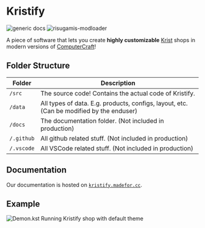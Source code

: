 # Kristify

![generic docs](https://cdn.jsdelivr.net/npm/@intergrav/devins-badges@3/assets/cozy/documentation/generic_vector.svg)
![risugamis-modloader](https://cdn.jsdelivr.net/npm/@intergrav/devins-badges@3/assets/cozy/unsupported/risugamis-modloader_vector.svg)

A piece of software that lets you create **highly customizable** [Krist](https://krist.dev/) shops in modern versions of [ComputerCraft](https://modrinth.com/mod/cc-tweaked)!

## Folder Structure

| Folder     | Description                                                                              |
| ---------- | ---------------------------------------------------------------------------------------- |
| `/src`     | The source code! Contains the actual code of Kristify.                                   |
| `/data`    | All types of data. E.g. products, configs, layout, etc. (Can be modified by the enduser) |
| `/docs`    | The documentation folder. (Not included in production)                                   |
| `/.github` | All github related stuff. (Not included in production)                                   |
| `/.vscode` | All VSCode related stuff. (Not included in production)                                   |

## Documentation

Our documentation is hosted on [`kristify.madefor.cc`](https://kristify.madefor.cc).

## Example

![Demon.kst](https://i.imgur.com/OtV4Ixj.png)
Running Kristify shop with default theme
